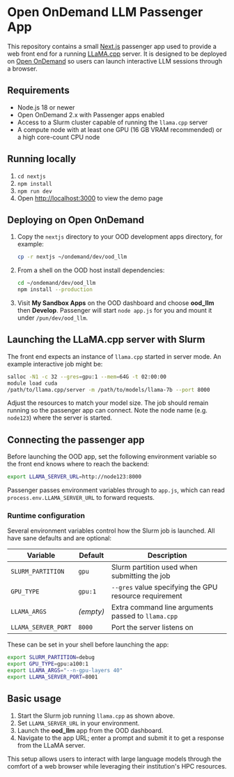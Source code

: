 # Open OnDemand LLM Passenger App

This repository contains a small [Next.js](https://nextjs.org/) passenger app used to provide a web front end for a running [LLaMA.cpp](https://github.com/ggerganov/llama.cpp) server. It is designed to be deployed on [Open OnDemand](https://openondemand.org/) so users can launch interactive LLM sessions through a browser.

## Requirements
* Node.js 18 or newer
* Open OnDemand 2.x with Passenger apps enabled
* Access to a Slurm cluster capable of running the `llama.cpp` server
* A compute node with at least one GPU (16&nbsp;GB VRAM recommended) or a high core-count CPU node

## Running locally
1. `cd nextjs`
2. `npm install`
3. `npm run dev`
4. Open <http://localhost:3000> to view the demo page

## Deploying on Open OnDemand
1. Copy the `nextjs` directory to your OOD development apps directory, for example:
   ```bash
   cp -r nextjs ~/ondemand/dev/ood_llm
   ```
2. From a shell on the OOD host install dependencies:
   ```bash
   cd ~/ondemand/dev/ood_llm
   npm install --production
   ```
3. Visit **My Sandbox Apps** on the OOD dashboard and choose **ood_llm** then **Develop**. Passenger will start `node app.js` for you and mount it under `/pun/dev/ood_llm`.

## Launching the LLaMA.cpp server with Slurm
The front end expects an instance of `llama.cpp` started in server mode. An example interactive job might be:
```bash
salloc -N1 -c 32 --gres=gpu:1 --mem=64G -t 02:00:00
module load cuda
/path/to/llama.cpp/server -m /path/to/models/llama-7b --port 8000
```
Adjust the resources to match your model size. The job should remain running so the passenger app can connect. Note the node name (e.g. `node123`) where the server is started.

## Connecting the passenger app
Before launching the OOD app, set the following environment variable so the front end knows where to reach the backend:
```bash
export LLAMA_SERVER_URL=http://node123:8000
```
Passenger passes environment variables through to `app.js`, which can read `process.env.LLAMA_SERVER_URL` to forward requests.

### Runtime configuration
Several environment variables control how the Slurm job is launched. All have sane defaults and are optional:

| Variable | Default | Description |
| --- | --- | --- |
| `SLURM_PARTITION` | `gpu` | Slurm partition used when submitting the job |
| `GPU_TYPE` | `gpu:1` | `--gres` value specifying the GPU resource requirement |
| `LLAMA_ARGS` | *(empty)* | Extra command line arguments passed to `llama.cpp` |
| `LLAMA_SERVER_PORT` | `8000` | Port the server listens on |

These can be set in your shell before launching the app:
```bash
export SLURM_PARTITION=debug
export GPU_TYPE=gpu:a100:1
export LLAMA_ARGS="--n-gpu-layers 40"
export LLAMA_SERVER_PORT=8001
```

## Basic usage
1. Start the Slurm job running `llama.cpp` as shown above.
2. Set `LLAMA_SERVER_URL` in your environment.
3. Launch the **ood_llm** app from the OOD dashboard.
4. Navigate to the app URL; enter a prompt and submit it to get a response from the LLaMA server.

This setup allows users to interact with large language models through the comfort of a web browser while leveraging their institution's HPC resources.
